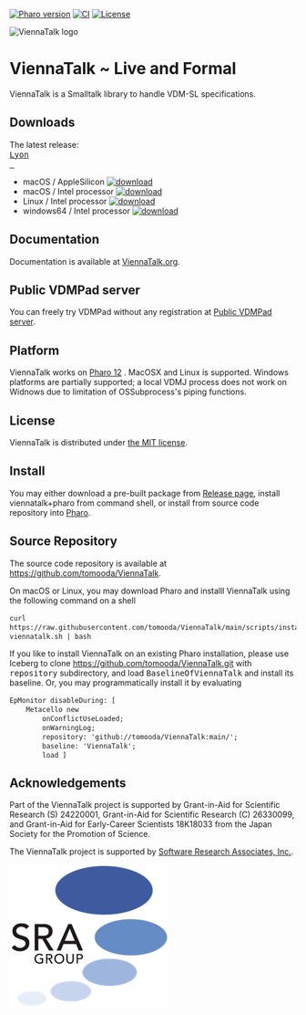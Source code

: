 [![Pharo version](https://img.shields.io/badge/Pharo-12-87CEFA.svg)](https://pharo.org/download)
[![CI](https://github.com/tomooda/ViennaTalk/actions/workflows/test.yml/badge.svg)](https://github.com/tomooda/ViennaTalk/actions/workflows/test.yml)
[![License](https://img.shields.io/badge/license-MIT-blue.svg)](https://raw.githubusercontent.com/cormas/cormas/master/LICENSE)

![ViennaTalk logo](https://viennatalk.org/images/ViennaTalk-logo.png)

ViennaTalk ~ Live and Formal
===
ViennaTalk is a Smalltalk library to handle VDM-SL specifications.

Downloads
---

The latest release: [<kbd> <br> Lyon <br> &nbsp; </kbd>](https://github.com/tomooda/ViennaTalk/releases/latest/)
   * macOS / AppleSilicon [![download](https://img.shields.io/badge/DOWNLOAD-f0f0f0?labelColor=a0a0a0&style=flat&logoColor=white&logo=DocuSign)](https://github.com/tomooda/ViennaTalk/releases/latest/download/viennatalk-mac-arm64.dmg)
   * macOS / Intel processor [![download](https://img.shields.io/badge/DOWNLOAD-f0f0f0?labelColor=a0a0a0&style=flat&logoColor=white&logo=DocuSign)](https://github.com/tomooda/ViennaTalk/releases/latest/download/viennatalk-mac-x64.dmg)
   * Linux / Intel processor [![download](https://img.shields.io/badge/DOWNLOAD-f0f0f0?labelColor=a0a0a0&style=flat&logoColor=white&logo=DocuSign)](https://github.com/tomooda/ViennaTalk/releases/latest/download/viennatalk-linux-x64.tar.bz2)
   * windows64 / Intel processor [![download](https://img.shields.io/badge/DOWNLOAD-f0f0f0?labelColor=a0a0a0&style=flat&logoColor=white&logo=DocuSign)](https://github.com/tomooda/ViennaTalk/releases/latest/download/viennatalk-win-x64.zip)

Documentation
---
Documentation is available at [ViennaTalk.org](http://viennatalk.org/).

Public VDMPad server
---
You can freely try VDMPad without any registration at [Public VDMPad server](http://vdmpad.viennatalk.org).


Platform
---
ViennaTalk works on [Pharo 12](http://pharo.org/) .
MacOSX and Linux is supported. Windows platforms are partially supported; a local VDMJ process does not work on Widnows due to limitation of OSSubprocess's piping functions.

License
---
ViennaTalk is distributed under [the MIT license](https://github.com/tomooda/ViennaTalk-doc/blob/master/LICENSE).

Install
---
You may either download a pre-built package from [Release page](https://github.com/tomooda/ViennaTalk-doc/releases), install viennatalk+pharo from command shell, or install from source code repository into [Pharo](http://pharo.org/).

Source Repository
---
The source code repository is available at https://github.com/tomooda/ViennaTalk.

On macOS or Linux, you may download Pharo and installl ViennaTalk using the following command on a shell

```
curl https://raw.githubusercontent.com/tomooda/ViennaTalk/main/scripts/install-viennatalk.sh | bash
```


If you like to install ViennaTalk on an existing Pharo installation, please use Iceberg to clone https://github.com/tomooda/ViennaTalk.git with <tt>repository</tt> subdirectory, and load <tt>BaselineOfViennaTalk</tt> and install its baseline.
Or, you may programmatically install it by evaluating 

```
EpMonitor disableDuring: [
	Metacello new
		onConflictUseLoaded;
		onWarningLog;
		repository: 'github://tomooda/ViennaTalk:main/';
		baseline: 'ViennaTalk';
		load ] 
```

Acknowledgements
---
Part of the ViennaTalk project is supported by Grant-in-Aid for Scientific Research (S) 24220001, Grant-in-Aid for Scientific Research (C) 26330099, and Grant-in-Aid for Early-Career Scientists 18K18033 from the Japan Society for the Promotion of Science.

The ViennaTalk project is supported by [Software Research Associates, Inc.](https://www.sra.co.jp/en/).

[![SRA logo](resources/SRA-logo-large.png)](https://www.sra.co.jp/en/)
